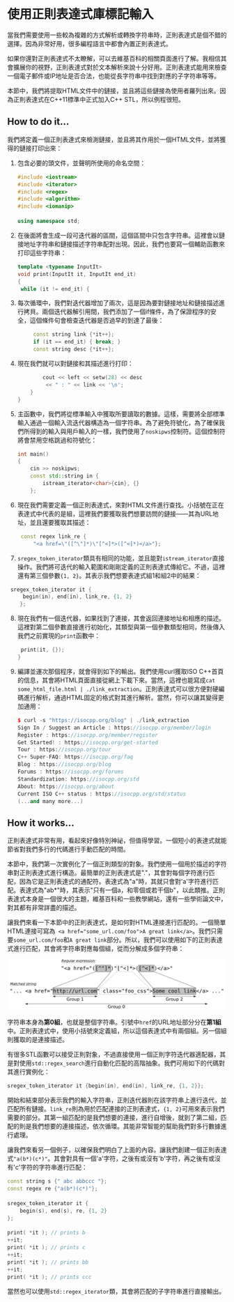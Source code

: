 # 使用正則表達式庫標記輸入

當我們需要使用一些較為複雜的方式解析或轉換字符串時，正則表達式是個不錯的選擇。因為非常好用，很多編程語言中都會內置正則表達式。

如果你還對正則表達式不太瞭解，可以去維基百科的相關頁面進行了解。我相信其會擴展你的視野，正則表達式對於文本解析來說十分好用。正則表達式能用來檢查一個電子郵件或IP地址是否合法，也能從長字符串中找到對應的子字符串等等。

本節中，我們將提取HTML文件中的鏈接，並且將這些鏈接為使用者羅列出來。因為正則表達式在C++11標準中正式加入C++ STL，所以例程很短。

## How to do it...

我們將定義一個正則表達式來檢測鏈接，並且將其作用於一個HTML文件，並將獲得的鏈接打印出來：

1. 包含必要的頭文件，並聲明所使用的命名空間：

   ```c++
   #include <iostream>
   #include <iterator>
   #include <regex>
   #include <algorithm>
   #include <iomanip>
   
   using namespace std; 
   ```

2. 在後面將會生成一段可迭代器的區間，這個區間中只包含字符串。這裡會以鏈接地址字符串和鏈接描述字符串配對出現。因此，我們也要寫一個輔助函數來打印這些字符串：

   ```c++
   template <typename InputIt>
   void print(InputIt it, InputIt end_it)
   {
   	while (it != end_it) {
   ```

3. 每次循環中，我們對迭代器增加了兩次，這是因為要對鏈接地址和鏈接描述進行拷貝。兩個迭代器解引用間，我們添加了一個if條件，為了保證程序的安全，這個條件句會檢查迭代器是否過早的到達了最後：

   ```c++
   		const string link {*it++};
   		if (it == end_it) { break; }
   		const string desc {*it++};
   ```

4. 現在我們就可以對鏈接和其描述進行打印：

   ```c++
           cout << left << setw(28) << desc
           	<< " : " << link << '\n';
       }
   }
   ```

5. 主函數中，我們將從標準輸入中獲取所要讀取的數據。這樣，需要將全部標準輸入通過一個輸入流迭代器構造為一個字符串。為了避免符號化，為了確保我們所得到的輸入與用戶輸入的一樣，我們使用了`noskipws`控制符。這個控制符將會禁用空格跳過和符號化：

   ```c++
   int main()
   {
       cin >> noskipws;
       const std::string in {
           istream_iterator<char>{cin}, {} 
       };
   ```

6. 現在我們需要定義一個正則表達式，來對HTML文件進行查找。小括號在正在表達式中代表的是組，這裡我們要獲取我們想要訪問的鏈接——其為URL地址，並且還要獲取其描述：

   ```c++
   	const regex link_re {
   		"<a href=\"([^\"]*)\"[^<]*>([^<]*)</a>"};
   ```

7.  `sregex_token_iterator`類具有相同的功能，並且能對`istream_iterator`直接操作。我們將可迭代的輸入範圍和剛剛定義的正則表達式傳給它。不過，這裡還有第三個參數`{1, 2}`。其表示我們想要表達式組1和組2中的結果：

   ```c++
   	sregex_token_iterator it {
   		begin(in), end(in), link_re, {1, 2}
       };
   ```

8. 現在我們有一個迭代器，如果找到了連接，其會返回連接地址和相應的描述。這裡對第二個參數直接進行初始化，其類型與第一個參數類型相同，然後傳入我們之前實現的`print`函數中：

   ```c++
   	print(it, {});
   }
   ```

9. 編譯並運次那個程序，就會得到如下的輸出。我們使用curl獲取ISO C++首頁的信息，其會將HTML頁面直接從網上下載下來。當然，這裡也能寫成` cat some_html_file.html | ./link_extraction `。正則表達式可以很方便對硬編碼進行解析，通過HTML固定的格式對其進行解析。當然，你可以讓其變得更加通用：

   ```c++
   $ curl -s "https://isocpp.org/blog" | ./link_extraction
   Sign In / Suggest an Article : https://isocpp.org/member/login
   Register : https://isocpp.org/member/register
   Get Started! : https://isocpp.org/get-started
   Tour : https://isocpp.org/tour
   C++ Super-FAQ: https://isocpp.org/faq
   Blog : https://isocpp.org/blog
   Forums : https://isocpp.org/forums
   Standardization: https://isocpp.org/std
   About: https://isocpp.org/about
   Current ISO C++ status : https://isocpp.org/std/status
   (...and many more...)
   ```

## How it works...

正則表達式非常有用，看起來好像特別神祕，但值得學習。一個短小的表達式就能節省對我們多行的代碼進行手動匹配的時間。

本節中，我們第一次實例化了一個正則類型的對象。我們使用一個用於描述的字符串對正則表達式進行構造。最簡單的正則表達式是"."，其會對每個字符進行匹配，因為它是正則表達式的通配符。表達式為"a"時，其就只會對'a'字符進行匹配。表達式為"ab*"時，其表示"只有一個a，和零個或若干個b"，以此類推。正則表達式本身是一個很大的主題，維基百科和一些教學網站，還有一些學術論文中，對其都有非常詳盡的描述。

讓我們來看一下本節中的正則表達式，是如何對HTML連接進行匹配的。一個簡單HTML連接可寫為`  <a href="some_url.com/foo">A great link</a> `。我們只需要`some_url.com/foo`和`A great link`部分。所以，我們可以使用如下的正則表達式進行匹配，其會將字符串對應每個組，從而分解成多個字符串：

![](../../images/chapter7/7-12-1.png)

字符串本身為**第0組**，也就是整個字符串。引號中`href`的URL地址部分分在**第1組**中。正則表達式中，使用小括號來定義組，所以這個表達式中有兩個組。另一個組則獲取的是連接描述。

有很多STL函數可以接受正則對象，不過直接使用一個正則字符迭代器適配器，其是對使用`std::regex_search`進行自動化匹配的高階抽象。我們可用如下的代碼對其進行實例化：

```c++
sregex_token_iterator it {begin(in), end(in), link_re, {1, 2}};
```

開始和結束部分表示我們的輸入字符串，正則迭代器則在該字符串上進行迭代，並匹配所有鏈接。`link_re`則為用於匹配連接的正則表達式，`{1, 2}`可用來表示我們需要的部分。其第一組匹配的是我們想要的連接，進行自增後，就到了第二組，匹配的則是我們想要的連接描述，依次循環。其能非常智能的幫助我們對多行數據進行處理。

讓我們來看另一個例子，以確保我們明白了上面的內容。讓我們創建一個正則表達式`"a(b*)(c*)"`。其會對具有一個'a'字符，之後有或沒有'b'字符，再之後有或沒有'c'字符的字符串進行匹配：

```c++
const string s {" abc abbccc "};
const regex re {"a(b*)(c*)"};

sregex_token_iterator it {
    begin(s), end(s), re, {1, 2} 
};

print( *it ); // prints b
++it;
print( *it ); // prints c
++it;
print( *it ); // prints bb
++it;
print( *it ); // prints ccc
```

當然也可以使用`std::regex_iterator`類，其會將匹配的子字符串進行直接輸出。